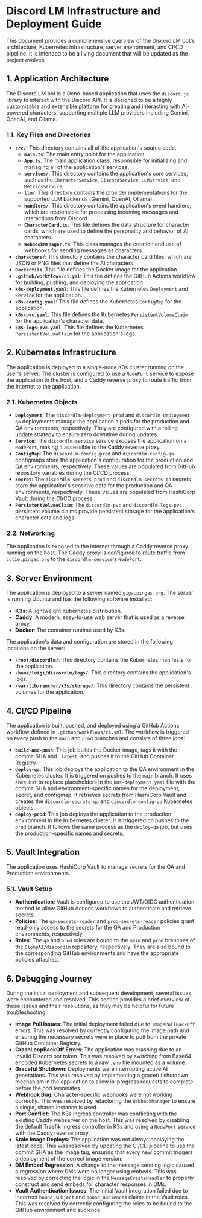 # Discord LM Infrastructure and Deployment Guide

This document provides a comprehensive overview of the Discord LM bot's architecture, Kubernetes infrastructure, server environment, and CI/CD pipeline. It is intended to be a living document that will be updated as the project evolves.

## 1. Application Architecture

The Discord LM bot is a Deno-based application that uses the `discord.js` library to interact with the Discord API. It is designed to be a highly customizable and extensible platform for creating and interacting with AI-powered characters, supporting multiple LLM providers including Gemini, OpenAI, and Ollama.

### 1.1. Key Files and Directories

*   **`src/`**: This directory contains all of the application's source code.
    *   **`main.ts`**: The main entry point for the application.
    *   **`App.ts`**: The main application class, responsible for initializing and managing all of the application's services.
    *   **`services/`**: This directory contains the application's core services, such as the `CharacterService`, `DiscordService`, `LLMService`, and `MetricsService`.
    *   **`llm/`**: This directory contains the provider implementations for the supported LLM backends (Gemini, OpenAI, Ollama).
    *   **`handlers/`**: This directory contains the application's event handlers, which are responsible for processing incoming messages and interactions from Discord.
    *   **`CharacterCard.ts`**: This file defines the data structure for character cards, which are used to define the personality and behavior of AI characters.
    *   **`WebhookManager.ts`**: This class manages the creation and use of webhooks for sending messages as characters.
*   **`characters/`**: This directory contains the character card files, which are JSON or PNG files that define the AI characters.
*   **`Dockerfile`**: This file defines the Docker image for the application.
*   **`.github/workflows/ci.yml`**: This file defines the GitHub Actions workflow for building, pushing, and deploying the application.
*   **`k8s-deployment.yaml`**: This file defines the Kubernetes `Deployment` and `Service` for the application.
*   **`k8s-config.yaml`**: This file defines the Kubernetes `ConfigMap` for the application.
*   **`k8s-pvc.yaml`**: This file defines the Kubernetes `PersistentVolumeClaim` for the application's character data.
*   **`k8s-logs-pvc.yaml`**: This file defines the Kubernetes `PersistentVolumeClaim` for the application's logs.

## 2. Kubernetes Infrastructure

The application is deployed to a single-node K3s cluster running on the user's server. The cluster is configured to use a `NodePort` service to expose the application to the host, and a Caddy reverse proxy to route traffic from the internet to the application.

### 2.1. Kubernetes Objects

*   **`Deployment`**: The `discordlm-deployment-prod` and `discordlm-deployment-qa` deployments manage the application's pods for the production and QA environments, respectively. They are configured with a rolling update strategy to ensure zero downtime during updates.
*   **`Service`**: The `discordlm-service` service exposes the application on a `NodePort`, making it accessible to the Caddy reverse proxy.
*   **`ConfigMap`**: The `discordlm-config-prod` and `discordlm-config-qa` configmaps store the application's configuration for the production and QA environments, respectively. These values are populated from GitHub repository variables during the CI/CD process.
*   **`Secret`**: The `discordlm-secrets-prod` and `discordlm-secrets-qa` secrets store the application's sensitive data for the production and QA environments, respectively. These values are populated from HashiCorp Vault during the CI/CD process.
*   **`PersistentVolumeClaim`**: The `discordlm-pvc` and `discordlm-logs-pvc` persistent volume claims provide persistent storage for the application's character data and logs.

### 2.2. Networking

The application is exposed to the internet through a Caddy reverse proxy running on the host. The Caddy proxy is configured to route traffic from `cutie.pingas.org` to the `discordlm-service`'s `NodePort`.

## 3. Server Environment

The application is deployed to a server named `giga.pingas.org`. The server is running Ubuntu and has the following software installed:

*   **K3s**: A lightweight Kubernetes distribution.
*   **Caddy**: A modern, easy-to-use web server that is used as a reverse proxy.
*   **Docker**: The container runtime used by K3s.

The application's data and configuration are stored in the following locations on the server:

*   **`/root/discordlm/`**: This directory contains the Kubernetes manifests for the application.
*   **`/home/luigi/discordlm/logs/`**: This directory contains the application's logs.
*   **`/var/lib/rancher/k3s/storage/`**: This directory contains the persistent volumes for the application.

## 4. CI/CD Pipeline

The application is built, pushed, and deployed using a GitHub Actions workflow defined in `.github/workflows/ci.yml`. The workflow is triggered on every push to the `main` and `prod` branches and consists of three jobs:

*   **`build-and-push`**: This job builds the Docker image, tags it with the commit SHA and `:latest`, and pushes it to the GitHub Container Registry.
*   **`deploy-qa`**: This job deploys the application to the QA environment in the Kubernetes cluster. It is triggered on pushes to the `main` branch. It uses `envsubst` to replace placeholders in the `k8s-deployment.yaml` file with the commit SHA and environment-specific names for the deployment, secret, and configmap. It retrieves secrets from HashiCorp Vault and creates the `discordlm-secrets-qa` and `discordlm-config-qa` Kubernetes objects.
*   **`deploy-prod`**: This job deploys the application to the production environment in the Kubernetes cluster. It is triggered on pushes to the `prod` branch. It follows the same process as the `deploy-qa` job, but uses the production-specific names and secrets.

## 5. Vault Integration

The application uses HashiCorp Vault to manage secrets for the QA and Production environments.

### 5.1. Vault Setup

*   **Authentication**: Vault is configured to use the JWT/OIDC authentication method to allow GitHub Actions workflows to authenticate and retrieve secrets.
*   **Policies**: The `qa-secrets-reader` and `prod-secrets-reader` policies grant read-only access to the secrets for the QA and Production environments, respectively.
*   **Roles**: The `qa` and `prod` roles are bound to the `main` and `prod` branches of the `GlompAI/discordlm` repository, respectively. They are also bound to the corresponding GitHub environments and have the appropriate policies attached.

## 6. Debugging Journey

During the initial deployment and subsequent development, several issues were encountered and resolved. This section provides a brief overview of these issues and their resolutions, as they may be helpful for future troubleshooting.

*   **Image Pull Issues**: The initial deployment failed due to `ImagePullBackOff` errors. This was resolved by correctly configuring the image path and ensuring the necessary secrets were in place to pull from the private GitHub Container Registry.
*   **CrashLoopBackOff Errors**: The application was crashing due to an invalid Discord bot token. This was resolved by switching from Base64-encoded Kubernetes secrets to a raw `.env` file mounted as a volume.
*   **Graceful Shutdown**: Deployments were interrupting active AI generations. This was resolved by implementing a graceful shutdown mechanism in the application to allow in-progress requests to complete before the pod terminates.
*   **Webhook Bug**: Character-specific webhooks were not working correctly. This was resolved by refactoring the `WebhookManager` to ensure a single, shared instance is used.
*   **Port Conflict**: The K3s Ingress controller was conflicting with the existing Caddy webserver on the host. This was resolved by disabling the default Traefik Ingress controller in K3s and using a `NodePort` service with the Caddy reverse proxy.
*   **Stale Image Deploys**: The application was not always deploying the latest code. This was resolved by updating the CI/CD pipeline to use the commit SHA as the image tag, ensuring that every new commit triggers a deployment of the correct image version.
*   **DM Embed Regression**: A change to the message sending logic caused a regression where DMs were no longer using embeds. This was resolved by correcting the logic in the `MessageCreateHandler` to properly construct and send embeds for character responses in DMs.
*   **Vault Authentication Issues**: The initial Vault integration failed due to incorrect `bound_subject` and `bound_audiences` claims in the Vault roles. This was resolved by correctly configuring the roles to be bound to the GitHub environment and audience.